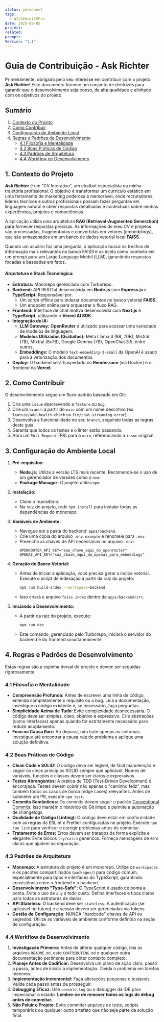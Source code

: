 ```yaml
---
status: permanent
tags:
  - AI/Gemini25Pro
date: 2025-08-05
project: 
related: 
prompt: 
Version: "1.1"
---
```

# Guia de Contribuição - Ask Richter

Primeiramente, obrigado pelo seu interesse em contribuir com o projeto **Ask Richter**\! Este documento fornece um conjunto de diretrizes para garantir que o desenvolvimento seja coeso, de alta qualidade e alinhado com os objetivos do projeto.

## Sumário

1.  [Contexto do Projeto](https://www.google.com/search?q=%231-contexto-do-projeto)
2.  [Como Contribuir](https://www.google.com/search?q=%232-como-contribuir)
3.  [Configuração do Ambiente Local](https://www.google.com/search?q=%233-configura%C3%A7%C3%A3o-do-ambiente-local)
4.  [Regras e Padrões de Desenvolvimento](https://www.google.com/search?q=%234-regras-e-padr%C3%B5es-de-desenvolvimento)
      - [4.1 Filosofia e Mentalidade](https://www.google.com/search?q=%2341-filosofia-e-mentalidade)
      - [4.2 Boas Práticas de Código](https://www.google.com/search?q=%2342-boas-pr%C3%A1ticas-de-c%C3%B3digo)
      - [4.3 Padrões de Arquitetura](https://www.google.com/search?q=%2343-padr%C3%B5es-de-arquitetura)
      - [4.4 Workflow de Desenvolvimento](https://www.google.com/search?q=%2344-workflow-de-desenvolvimento)

## 1\. Contexto do Projeto

**Ask Richter** é um "CV Interativo", um chatbot especialista na minha trajetória profissional. O objetivo é transformar um currículo estático em uma ferramenta de marketing poderosa e memorável, onde recrutadores, líderes técnicos e outros profissionais possam fazer perguntas em linguagem natural e obter respostas detalhadas e contextuais sobre minhas experiências, projetos e competências.

A aplicação utiliza uma arquitetura **RAG (Retrieval-Augmented Generation)** para fornecer respostas precisas. As informações do meu CV e projetos são processadas, fragmentadas e convertidas em vetores (embeddings), que são armazenados em um banco de dados vetorial local **FAISS**.

Quando um usuário faz uma pergunta, a aplicação busca os trechos de informação mais relevantes no banco FAISS e os injeta como contexto em um prompt para um Large Language Model (LLM), garantindo respostas focadas e baseadas em fatos.

#### Arquitetura e Stack Tecnológica:

  - **Estrutura:** Monorepo gerenciado com Turborepo.
  - **Backend:** API RESTful desenvolvida em **Node.js** com **Express.js** e **TypeScript**. Responsável por:
      - Um script offline para indexar documentos no banco vetorial **FAISS**.
      - Um endpoint online para orquestrar o fluxo RAG.
  - **Frontend:** Interface de chat reativa desenvolvida com **Next.js** e **TypeScript**, utilizando o **Vercel AI SDK**.
  - **Integração de IA:**
      - **LLM Gateway:** **OpenRouter** é utilizado para acessar uma variedade de modelos de linguagem.
      - **Modelos Utilizados (Gratuitos):** Meta Llama 3 (8B, 70B), Mistral (7B), Mixtral (8x7B), Google Gemma (7B), OpenChat 3.5, entre outros.
      - **Embeddings:** O modelo `text-embedding-3-small` da OpenAI é usado para a vetorização dos documentos.
  - **Deploy:** O backend será hospedado no **Render.com** (via Docker) e o frontend na **Vercel**.

## 2\. Como Contribuir

O desenvolvimento segue um fluxo padrão baseado em Git:

1.  Crie uma `issue` descrevendo a `feature` ou `bug`.
2.  Crie um `branch` a partir do `main` com um nome descritivo (ex: `feature/add-health-check` ou `fix/chat-streaming-error`).
3.  Desenvolva a funcionalidade no seu `branch`, seguindo todas as regras deste guia.
4.  Garanta que todos os testes e o linter estão passando.
5.  Abra um `Pull Request` (PR) para o `main`, referenciando a `issue` original.

## 3\. Configuração do Ambiente Local

1.  **Pré-requisitos:**

      - **Node.js:** Utilize a versão LTS mais recente. Recomenda-se o uso de um gerenciador de versões como o `nvm`.
      - **Package Manager:** O projeto utiliza `npm`.

2.  **Instalação:**

      - Clone o repositório.
      - Na raiz do projeto, rode `npm install` para instalar todas as dependências do monorepo.

3.  **Variáveis de Ambiente:**

      - Navegue até a pasta do backend: `apps/backend`.
      - Crie uma cópia do arquivo `.env.example` e renomeie para `.env`.
      - Preencha as chaves de API necessárias no arquivo `.env`:
        ```env
        OPENROUTER_API_KEY="sua_chave_aqui_do_openrouter"
        OPENAI_API_KEY="sua_chave_aqui_da_openai_para_embeddings"
        ```

4.  **Geração do Banco Vetorial:**

      - Antes de iniciar a aplicação, você precisa gerar o índice vetorial. Execute o script de indexação a partir da raiz do projeto:
        ```bash
        npm run build-index --workspace=backend
        ```
      - Isso criará o arquivo `faiss.index` dentro de `apps/backend/src`.

5.  **Iniciando o Desenvolvimento:**

      - A partir da raiz do projeto, execute:
        ```bash
        npm run dev
        ```
      - Este comando, gerenciado pelo Turborepo, iniciará o servidor do backend e do frontend simultaneamente.

## 4\. Regras e Padrões de Desenvolvimento

Estas regras são a espinha dorsal do projeto e devem ser seguidas rigorosamente.

### 4.1 Filosofia e Mentalidade

  - **Compreensão Profunda:** Antes de escrever uma linha de código, entenda completamente o requisito ou o bug. Leia a documentação, investigue o código existente e, se necessário, faça perguntas.
  - **Simplicidade Acima de Tudo:** Evite complexidade desnecessária. O código deve ser simples, claro, objetivo e expressivo. Crie abstrações (como Interfaces) apenas quando for estritamente necessário para reduzir acoplamento.
  - **Foco na Causa Raiz:** Ao depurar, não trate apenas os sintomas. Investigue até encontrar a causa raiz do problema e aplique uma solução definitiva.

### 4.2 Boas Práticas de Código

  - **Clean Code e SOLID:** O código deve ser legível, de fácil manutenção e seguir os cinco princípios SOLID sempre que aplicável. Nomes de variáveis, funções e classes devem ser claros e expressivos.
  - **Testes Abrangentes:** A prática de TDD (Test-Driven Development) é encorajada. Testes devem cobrir não apenas o "caminho feliz", mas também todos os casos de borda (edge cases) relevantes. Antes de submeter um PR, execute `npm test`.
  - **Commits Semânticos:** Os commits devem seguir o padrão [Conventional Commits](https://www.conventionalcommits.org/en/v1.0.0/). Isso mantém o histórico do Git limpo e permite a automação de changelogs.
  - **Qualidade de Código (Linting):** O código deve estar em conformidade com as regras do ESLint e Prettier configuradas no projeto. Execute `npm run lint` para verificar e corrigir problemas antes de commitar.
  - **Tratamento de Erros:** Erros devem ser tratados de forma explícita e elegante. Evite blocos `try/catch` genéricos. Forneça mensagens de erro claras que ajudem na depuração.

### 4.3 Padrões de Arquitetura

  - **Monorepo:** A estrutura do projeto é um monorepo. Utilize os `workspaces` e os pacotes compartilhados (`packages/`) para código comum, especialmente para tipos e interfaces do TypeScript, garantindo consistência entre o frontend e o backend.
  - **Desenvolvimento "Type-Safe":** O TypeScript é usado de ponta a ponta. Evite o uso de `any` a todo custo. Defina interfaces e tipos claros para todas as estruturas de dados.
  - **API Stateless:** O backend deve ser `stateless`. A autenticação (se aplicável no futuro) e a sessão devem ser gerenciadas via tokens.
  - **Gestão de Configuração:** NUNCA "hardcode" chaves de API ou segredos. Utilize as variáveis de ambiente conforme definido na seção de configuração.

### 4.4 Workflow de Desenvolvimento

1.  **Investigação Primeiro:** Antes de alterar qualquer código, leia os arquivos `README.md`, este `CONTRIBUTING.md` e qualquer outra documentação pertinente para obter contexto completo.
2.  **Planeje Antes de Codificar:** Desenvolva um plano de ação claro, passo a passo, antes de iniciar a implementação. Divida o problema em tarefas menores.
3.  **Implementação Incremental:** Faça alterações pequenas e testáveis. Valide cada passo antes de prosseguir.
4.  **Debugging Eficaz:** Use `console.log` ou o debugger da IDE para inspecionar o estado. **Lembre-se de remover todos os logs de debug antes de commitar.**
5.  **Não Poluir o Projeto:** Evite commitar arquivos de teste, scripts temporários ou qualquer outro artefato que não seja parte da solução final.
